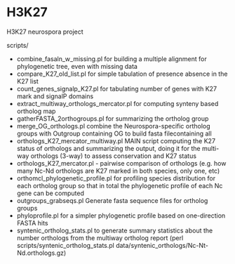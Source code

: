 H3K27
=====

H3K27 neurospora project

scripts/
 - combine_fasaln_w_missing.pl for building a multiple alignment for phylogenetic tree, even with missing data
 - compare_K27_old_list.pl for simple tabulation of presence absence in the K27 list
 - count_genes_signalp_K27.pl for tabulating number of genes with K27 mark and signalP domains
 - extract_multiway_orthologs_mercator.pl for computing synteny based ortholog map
 - gatherFASTA_2orthogroups.pl for summarizing the ortholog group 
 - merge_OG_orthologs.pl combine the Neurospora-specific ortholog groups with Outgroup containing OG to build fasta filecontaining all
 - orthologs_K27_mercator_multiway.pl MAIN script computing the K27 status of orthologs and summarizing the output, doing it for the multi-way orthologs (3-way) to assess conservation and K27 status
 - orthologs_K27_mercator.pl - pairwise comparison of orthologs (e.g. how many Nc-Nd orthologs are K27 marked in both species, only one, etc)
 - orthomcl_phylogenetic_profile.pl for profiling species distribution for each ortholog group so that in total the phylogenetic profile of each Nc gene can be computed
 - outgroups_grabseqs.pl Generate fasta sequence files for ortholog groups 
 - phyloprofile.pl for a simpler phylogenetic profile based on one-direction FASTA hits
 - syntenic_ortholog_stats.pl to generate summary statistics about the number orthologs from the multiway ortholog report (perl scripts/syntenic_ortholog_stats.pl data/syntenic_orthologs/Nc-Nt-Nd.orthologs.gz)
